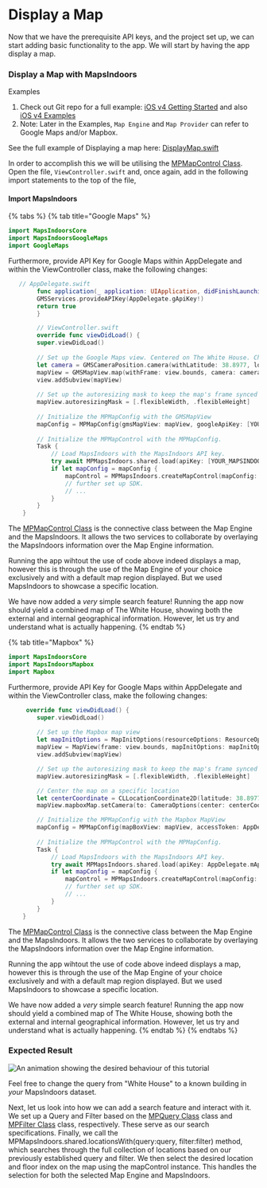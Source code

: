 # Display a Map

Now that we have the prerequisite API keys, and the project set up, we can start adding basic functionality to the app. We will start by having the app display a map.

### Display a Map with MapsIndoors[​](https://docs.mapsindoors.com/getting-started/android/v4/map#show-a-map-with-mapsindoors) <a href="#show-a-map-with-mapsindoors" id="show-a-map-with-mapsindoors"></a>

Examples

1. Check out Git repo for a full example: [iOS v4 Getting Started](https://github.com/MapsPeople/MapsIndoors-iOS-Examples) and also [iOS v4 Examples](https://github.com/MapsPeople/MapsIndoorsSDK-iOS-Examples)
2. Note: Later in the Examples, `Map Engine` and `Map Provider` can refer to Google Maps and/or Mapbox.

See the full example of Displaying a map here: [DisplayMap.swift](https://github.com/MapsPeople/MapsIndoorsSDK-iOS-Examples/blob/main/MapsIndoorsSDK-iOS-Examples/Getting%20Started/DisplayMap.swift)

In order to accomplish this we will be utilising the [MPMapControl Class](https://app.mapsindoors.com/mapsindoors/reference/ios/v4-doc/documentation/mapsindoors/mpmapcontrol). Open the file, `ViewController.swift` and, once again, add in the following import statements to the top of the file,

#### Import MapsIndoors <a href="#import-mapsindoors" id="import-mapsindoors"></a>

{% tabs %}
{% tab title="Google Maps" %}
```swift
import MapsIndoorsCore
import MapsIndoorsGoogleMaps
import GoogleMaps
```

Furthermore, provide API Key for Google Maps within AppDelegate and within the ViewController class, make the following changes:

```swift
   // AppDelegate.swift
        func application(_ application: UIApplication, didFinishLaunchingWithOptions launchOptions: [UIApplication.LaunchOptionsKey: Any]?) -> Bool {
        GMSServices.provideAPIKey(AppDelegate.gApiKey!)
        return true
        }

        // ViewController.swift
        override func viewDidLoad() {
        super.viewDidLoad()
        
        // Set up the Google Maps view. Centered on The White House. Change this to center on a building in your MapsIndoors dataset
        let camera = GMSCameraPosition.camera(withLatitude: 38.8977, longitude: -77.0365, zoom: 20)
        mapView = GMSMapView.map(withFrame: view.bounds, camera: camera)
        view.addSubview(mapView)
        
        // Set up the autoresizing mask to keep the map's frame synced with the view controller's frame.
        mapView.autoresizingMask = [.flexibleWidth, .flexibleHeight]
        
        // Initialize the MPMapConfig with the GMSMapView
        mapConfig = MPMapConfig(gmsMapView: mapView, googleApiKey: [YOUR_GOOGLE_API_KEY])
        
        // Initialize the MPMapControl with the MPMapConfig.
        Task {
            // Load MapsIndoors with the MapsIndoors API key.
            try await MPMapsIndoors.shared.load(apiKey: [YOUR_MAPSINDOORS_API_KEY])
            if let mapConfig = mapConfig {
                mapControl = MPMapsIndoors.createMapControl(mapConfig: mapConfig)
                // further set up SDK.
                // ...
            }
        }
    }
```

The [MPMapControl Class](https://app.mapsindoors.com/mapsindoors/reference/ios/v4-doc/documentation/mapsindoors/mpmapcontrol) is the connective class between the Map Engine and the MapsIndoors. It allows the two services to collaborate by overlaying the MapsIndoors information over the Map Engine information.

Running the app wihtout the use of code above indeed displays a map, however this is through the use of the Map Engine of your choice exclusively and with a default map region displayed. But we used MapsIndoors to showcase a specific location.

We have now added a _very_ simple search feature! Running the app now should yield a combined map of The White House, showing both the external and internal geographical information. However, let us try and understand what is actually happening.
{% endtab %}

{% tab title="Mapbox" %}
```swift
import MapsIndoorsCore
import MapsIndoorsMapbox
import Mapbox
```

Furthermore, provide API Key for Google Maps within AppDelegate and within the ViewController class, make the following changes:

```swift
     override func viewDidLoad() {
        super.viewDidLoad()
        
        // Set up the Mapbox map view
        let mapInitOptions = MapInitOptions(resourceOptions: ResourceOptions(accessToken: AppDelegate.mApiKey))
        mapView = MapView(frame: view.bounds, mapInitOptions: mapInitOptions)
        view.addSubview(mapView)

        // Set up the autoresizing mask to keep the map's frame synced with the view controller's frame.
        mapView.autoresizingMask = [.flexibleWidth, .flexibleHeight]

        // Center the map on a specific location
        let centerCoordinate = CLLocationCoordinate2D(latitude: 38.8977, longitude: -77.0365)
        mapView.mapboxMap.setCamera(to: CameraOptions(center: centerCoordinate, zoom: 20))

        // Initialize the MPMapConfig with the Mapbox MapView
        mapConfig = MPMapConfig(mapBoxView: mapView, accessToken: AppDelegate.mapBoxApiKey!)
        
        // Initialize the MPMapControl with the MPMapConfig.
        Task {
            // Load MapsIndoors with the MapsIndoors API key.
            try await MPMapsIndoors.shared.load(apiKey: AppDelegate.mApiKey)
            if let mapConfig = mapConfig {
                mapControl = MPMapsIndoors.createMapControl(mapConfig: mapConfig)
                // further set up SDK.
                // ...
            }
        }
    }
```

The [MPMapControl Class](https://app.mapsindoors.com/mapsindoors/reference/ios/v4-doc/documentation/mapsindoors/mpmapcontrol) is the connective class between the Map Engine and the MapsIndoors. It allows the two services to collaborate by overlaying the MapsIndoors information over the Map Engine information.

Running the app wihtout the use of code above indeed displays a map, however this is through the use of the Map Engine of your choice exclusively and with a default map region displayed. But we used MapsIndoors to showcase a specific location.

We have now added a _very_ simple search feature! Running the app now should yield a combined map of The White House, showing both the external and internal geographical information. However, let us try and understand what is actually happening.
{% endtab %}
{% endtabs %}

### Expected Result[​](https://docs.mapsindoors.com/getting-started/ios/v4/display-a-map#expected-result) <a href="#expected-result" id="expected-result"></a>

![An animation showing the desired behaviour of this tutorial](https://docs.mapsindoors.com/img/getting-started/ios\_display-a-map.png)

Feel free to change the query from "White House" to a known building in _your_ MapsIndoors dataset.

Next, let us look into how we can add a search feature and interact with it. We set up a Query and Filter based on the [MPQuery Class](https://app.mapsindoors.com/mapsindoors/reference/ios/v4-doc/documentation/mapsindoors/mpquery) class and [MPFilter Class](https://app.mapsindoors.com/mapsindoors/reference/ios/v4-doc/documentation/mapsindoors/mpfilter) class, respectively. These serve as our search specifications. Finally, we call the MPMapsIndoors.shared.locationsWith(query:query, filter:filter) method, which searches through the full collection of locations based on our previously established query and filter. We then select the desired location and floor index on the map using the mapControl instance. This handles the selection for both the selected Map Engine and MapsIndoors.
